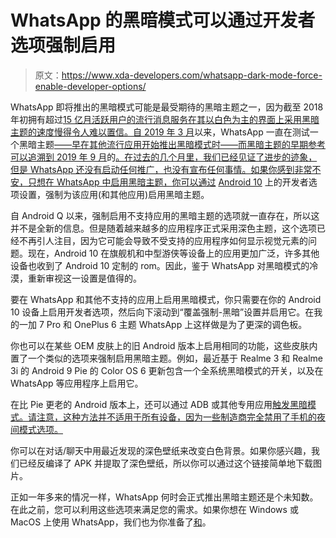# WhatsApp 的黑暗模式可以通过开发者选项强制启用

> 原文：<https://www.xda-developers.com/whatsapp-dark-mode-force-enable-developer-options/>

WhatsApp 即将推出的黑暗模式可能是最受期待的黑暗主题之一，因为截至 2018 年初拥有超过[15 亿月活跃用户的流行消息服务在其以白色为主的界面上采用黑暗主题的速度慢得令人难以置信。自 2019 年 3 月](https://techcrunch.com/2018/01/31/whatsapp-hits-1-5-billion-monthly-users-19b-not-so-bad/)以来，WhatsApp 一直在测试一个黑暗主题[——早在其他流行应用开始推出黑暗模式时——而黑暗主题的早期参考可以追溯到 2019 年 9 月](https://www.xda-developers.com/whatsapp-beta-21982-test-dark-mode-android/)的[。在过去的几个月里，我们已经见证了进步的迹象，但是 WhatsApp 还没有启动任何推广，也没有宣布任何事情。如果你感到非常不安，只想在 WhatsApp 中启用黑暗主题，你可以通过](https://www.xda-developers.com/whatsapp-dark-mode-swipe-to-reply-android/) [Android 10](https://www.xda-developers.com/tag/android10/) 上的开发者选项设置，强制为该应用(和其他应用)启用黑暗主题。

自 Android Q 以来，强制启用不支持应用的黑暗主题的选项就一直存在，所以这并不是全新的信息。但是随着越来越多的应用程序正式采用深色主题，这个选项已经不再引人注目，因为它可能会导致不受支持的应用程序如何显示视觉元素的问题。现在，Android 10 在旗舰机和中型游侠等设备上的应用更加广泛，许多其他设备也收到了 Android 10 定制的 rom。因此，鉴于 WhatsApp 对黑暗模式的冷漠，重新审视这一设置是值得的。

要在 WhatsApp 和其他不支持的应用上启用黑暗模式，你只需要在你的 Android 10 设备上启用开发者选项，然后向下滚动到“覆盖强制-黑暗”设置并启用它。在我的一加 7 Pro 和 OnePlus 6 主题 WhatsApp 上这样做是为了更深的调色板。

你也可以在某些 OEM 皮肤上的旧 Android 版本上启用相同的功能，这些皮肤内置了一个类似的选项来强制启用黑暗主题。例如，最近基于 Realme 3 和 Realme 3i 的 Android 9 Pie 的 Color OS 6 更新包含一个全系统黑暗模式的开关，以及在 WhatsApp 等应用程序上启用它。

在比 Pie 更老的 Android 版本上，还可以通过 ADB 或其他专用应用[触发黑暗模式。请注意，这种方法并不适用于所有设备，因为一些制造商完全禁用了手机的夜间模式选项。](https://www.xda-developers.com/enable-dark-themes-some-android-apps-older-android-versions/)

你可以在对话/聊天中用最近发现的深色壁纸来改变白色背景。如果你感兴趣，我们已经反编译了 APK 并提取了深色壁纸，所以你可以通过这个链接简单地下载图片。

正如一年多来的情况一样，WhatsApp 何时会正式推出黑暗主题还是个未知数。在此之前，您可以利用这些选项来满足您的需求。如果你想在 Windows 或 MacOS 上使用 WhatsApp，我们也为你准备了[和](https://www.xda-developers.com/whatsapp-desktop-windows-macos-dark-mode-theme/)。